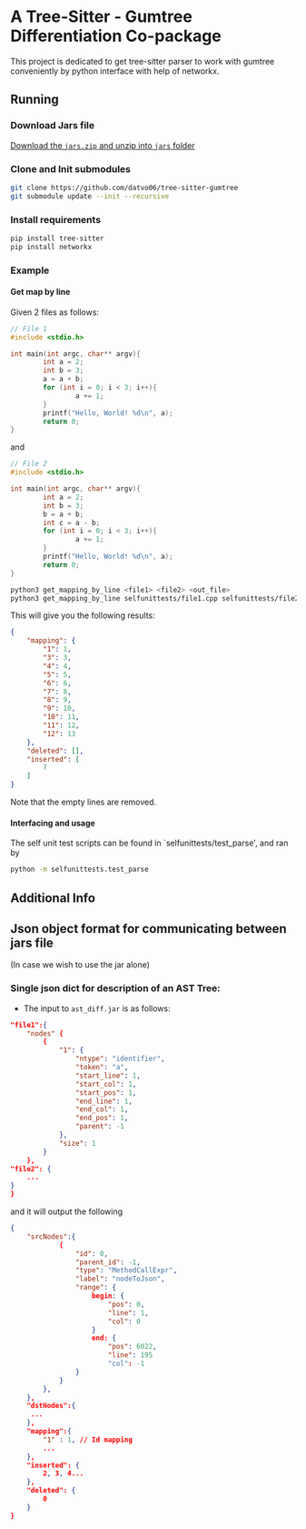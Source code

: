 # A Tree-Sitter - Gumtree Differentiation Co-package
This project is dedicated to get tree-sitter parser to work with gumtree conveniently by python interface with help of networkx.


## Running
### Download Jars file
[Download the `jars.zip` and unzip into `jars` folder](https://drive.google.com/file/d/18m3fhSdxhCuAS2aZuUROo2QLMSneuEcP/view?usp=sharing)
### Clone and Init submodules
```bash
git clone https://github.com/datvo06/tree-sitter-gumtree
git submodule update --init --recursive
```


### Install requirements
```bash
pip install tree-sitter
pip install networkx
```
### Example
#### Get map by line
Given 2 files as follows:
```cpp
// File 1
#include <stdio.h>

int main(int argc, char** argv){
		int a = 2;
		int b = 3;
		a = a + b;
		for (int i = 0; i < 3; i++){
				a += 1;
		}
		printf("Hello, World! %d\n", a);
		return 0;
}
```

and

```cpp
// File 2
#include <stdio.h>

int main(int argc, char** argv){
		int a = 2;
		int b = 3;
		b = a + b;
		int c = a - b;
		for (int i = 0; i < 3; i++){
				a += 1;
		}
		printf("Hello, World! %d\n", a);
		return 0;
}
```


```bash
python3 get_mapping_by_line <file1> <file2> <out_file>
python3 get_mapping_by_line selfunittests/file1.cpp selfunittests/file2.cpp out.json
```
This will give you the following results:
```json
{
    "mapping": {
        "1": 1,
        "3": 3,
        "4": 4,
        "5": 5,
        "6": 6,
        "7": 8,
        "8": 9,
        "9": 10,
        "10": 11,
        "11": 12,
        "12": 13
    },
    "deleted": [],
    "inserted": [
        7
    ]
}
```

Note that the empty lines are removed.

#### Interfacing and usage
The self unit test scripts can be found in `selfunittests/test_parse', and ran by
```bash
python -m selfunittests.test_parse
```

## Additional Info
## Json object format for communicating between jars file
(In case we wish to use the jar alone)
### Single json dict for description of an AST Tree:
- The input to `ast_diff.jar`  is as follows:
```json
"file1":{
	"nodes" {
		{
			"1": {
				"ntype": "identifier",
				"token": "a",
				"start_line": 1,
				"start_col": 1,
				"start_pos": 1,
				"end_line": 1,
				"end_col": 1,
				"end_pos": 1,
				"parent": -1
			},
			"size": 1
		}
	},
"file2": {
	...
}
}
```
and it will output the following
```json
{
	"srcNodes":{
			{
				"id": 0,
				"parent_id": -1,
				"type": "MethodCallExpr",
				"label": "nodeToJson",
				"range": {
					begin: {
						"pos": 0,
						"line": 1,
						"col": 0
					}
					end: {
						"pos": 6022,
						"line": 195
						"col": -1
				}
			}
		},
	},
	"dstNodes":{
	 ...
	},
	"mapping":{
		"1" : 1, // Id mapping
		...
	},
	"inserted": {
		2, 3, 4...
	},
	"deleted": {
		0
	}
}
```
